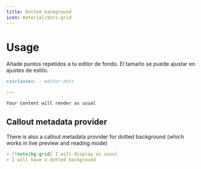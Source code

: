 ```yaml
---
title: Dotted background
icon: material/dots-grid
---
```


# Usage

Añade puntos repetidos a tu editor de fondo. El tamaño se puede ajustar en ajustes de estilo.

```md
cssclasses: - editor-dots

---

Your content will render as usual
```

## Callout metadata provider

There is also a callout metadata provider for dotted background (which works in
live preview and reading mode)

```md
> [!note|bg-grid] I will display as usual
> I will have a dotted background
```

